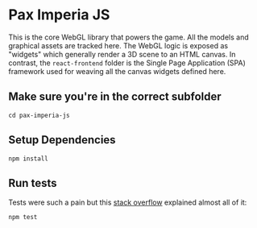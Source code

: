 # Pax Imperia JS

This is the core WebGL library that powers the game.  All the models and graphical assets are tracked here.  The WebGL logic is exposed as "widgets" which generally render a 3D scene to an HTML canvas.  In contrast, the `react-frontend` folder is the Single Page Application (SPA) framework used for weaving all the canvas widgets defined here.

## Make sure you're in the correct subfolder

```
cd pax-imperia-js
```

## Setup Dependencies

```
npm install
```

## Run tests

Tests were such a pain but this [stack overflow](https://stackoverflow.com/questions/60372790/node-v13-jest-es6-native-support-for-modules-without-babel-or-esm) explained almost all of it:

```
npm test
```


